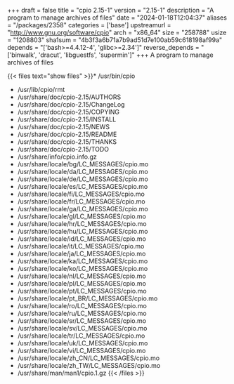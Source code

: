 +++
draft = false
title = "cpio 2.15-1"
version = "2.15-1"
description = "A program to manage archives of files"
date = "2024-01-18T12:04:37"
aliases = "/packages/2358"
categories = ['base']
upstreamurl = "http://www.gnu.org/software/cpio"
arch = "x86_64"
size = "258788"
usize = "1208803"
sha1sum = "4b3f3a6b71a7b9ad51d7e100ab59c618198af99a"
depends = "['bash>=4.4.12-4', 'glibc>=2.34']"
reverse_depends = "['binwalk', 'dracut', 'libguestfs', 'supermin']"
+++
A program to manage archives of files

{{< files text="show files" >}}* /usr/bin/cpio
* /usr/lib/cpio/rmt
* /usr/share/doc/cpio-2.15/AUTHORS
* /usr/share/doc/cpio-2.15/ChangeLog
* /usr/share/doc/cpio-2.15/COPYING
* /usr/share/doc/cpio-2.15/INSTALL
* /usr/share/doc/cpio-2.15/NEWS
* /usr/share/doc/cpio-2.15/README
* /usr/share/doc/cpio-2.15/THANKS
* /usr/share/doc/cpio-2.15/TODO
* /usr/share/info/cpio.info.gz
* /usr/share/locale/bg/LC_MESSAGES/cpio.mo
* /usr/share/locale/da/LC_MESSAGES/cpio.mo
* /usr/share/locale/de/LC_MESSAGES/cpio.mo
* /usr/share/locale/es/LC_MESSAGES/cpio.mo
* /usr/share/locale/fi/LC_MESSAGES/cpio.mo
* /usr/share/locale/fr/LC_MESSAGES/cpio.mo
* /usr/share/locale/ga/LC_MESSAGES/cpio.mo
* /usr/share/locale/gl/LC_MESSAGES/cpio.mo
* /usr/share/locale/hr/LC_MESSAGES/cpio.mo
* /usr/share/locale/hu/LC_MESSAGES/cpio.mo
* /usr/share/locale/id/LC_MESSAGES/cpio.mo
* /usr/share/locale/it/LC_MESSAGES/cpio.mo
* /usr/share/locale/ja/LC_MESSAGES/cpio.mo
* /usr/share/locale/ka/LC_MESSAGES/cpio.mo
* /usr/share/locale/ko/LC_MESSAGES/cpio.mo
* /usr/share/locale/nl/LC_MESSAGES/cpio.mo
* /usr/share/locale/pl/LC_MESSAGES/cpio.mo
* /usr/share/locale/pt/LC_MESSAGES/cpio.mo
* /usr/share/locale/pt_BR/LC_MESSAGES/cpio.mo
* /usr/share/locale/ro/LC_MESSAGES/cpio.mo
* /usr/share/locale/ru/LC_MESSAGES/cpio.mo
* /usr/share/locale/sr/LC_MESSAGES/cpio.mo
* /usr/share/locale/sv/LC_MESSAGES/cpio.mo
* /usr/share/locale/tr/LC_MESSAGES/cpio.mo
* /usr/share/locale/uk/LC_MESSAGES/cpio.mo
* /usr/share/locale/vi/LC_MESSAGES/cpio.mo
* /usr/share/locale/zh_CN/LC_MESSAGES/cpio.mo
* /usr/share/locale/zh_TW/LC_MESSAGES/cpio.mo
* /usr/share/man/man1/cpio.1.gz
{{< /files >}}